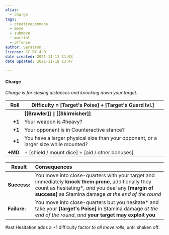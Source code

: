 ```yaml
---
alias:
  - charge
tags:
  - creativecommons
  - move
  - submove
  - martial
  - offense
author: Seraaron
license: CC BY 4.0
date created: 2021-11-11 11:03
date updated: 2021-11-18 13:47

---
```


#### Charge

_Charge is for closing distances and knocking down your target._

|    Roll | Difficulty = **[Target's Poise] + [Target's Guard lvl.]**                           |
| ------: | ----------------------------------------------------------------------------------- |
|         | **[[Brawler]]** ∥ **[[Skirmisher]]**                                                |
|  **+1** | Your weapon is #heavy?                                                              |
|  **+1** | Your opponent is in Counteractive stance?                                           |
|  **+1** | You have a larger physical size than your opponent, or a larger size while mounted? |
| **+MD** | + [shield / mount dice] + [aid / other bonuses]                                     |

| Result       | Consequences                                                                                                                                                                                                       |
| ------------ | :----------------------------------------------------------------------------------------------------------------------------------------------------------------------------------------------------------------- |
| **Success:** | You move into close-quarters with your target and immediately **knock them prone**, additionally they count as hesitating*, _and_ you deal any **[margin of success]** as Stamina damage _at the end of the round_ |
| **Failure:** | You move into close-quarters but you hesitate* and take your **[target's Poise]** in Stamina damage _at the end of the round_, _and_ **your target may exploit you**                                               |

#ast Hesitation adds a +1 difficulty factor _to all move rolls_, until shaken off.

